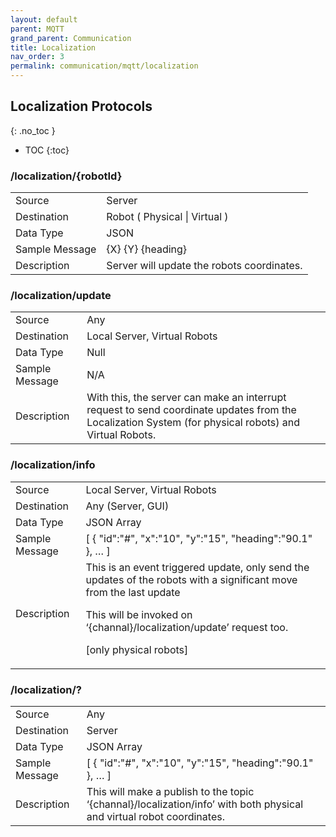 ```yaml
---
layout: default
parent: MQTT
grand_parent: Communication
title: Localization
nav_order: 3
permalink: communication/mqtt/localization
---
```


## Localization Protocols
{: .no_toc }

- TOC
{:toc}


### /localization/{robotId}

<table>
<tr><td>Source</td><td> Server</td></tr>
<tr><td>Destination</td><td> Robot ( Physical | Virtual ) </td></tr>
<tr><td>Data Type</td><td> JSON</td></tr>
<tr><td>Sample Message</td><td>
{X} {Y} {heading}
</td></tr>
<tr><td>Description</td><td>
Server will update the robots coordinates.
</td></tr>
</table>

###  /localization/update

<table>
<tr><td>Source</td><td> Any</td></tr>
<tr><td>Destination</td><td> Local Server, Virtual Robots
</td></tr>
<tr><td>Data Type</td><td> Null</td></tr>
<tr><td>Sample Message</td><td>
N/A
</td></tr>
<tr><td>Description</td><td>
With this, the server can make an interrupt request to send coordinate updates from the Localization System (for physical robots) and Virtual Robots.
</td></tr>
</table>

###  /localization/info

<table>
<tr><td>Source</td><td> Local Server, Virtual Robots
</td></tr>
<tr><td>Destination</td><td> Any (Server, GUI)</td></tr>
<tr><td>Data Type</td><td> JSON Array</td></tr>
<tr><td>Sample Message</td><td>
[
   {
      "id":"#",
      "x":"10",
      "y":"15",
      "heading":"90.1"
   },
   …
]
</td></tr>
<tr><td>Description</td><td>
This is an event triggered update, only send the updates of the robots with a significant move from the last update

This will be invoked on ‘{channal}/localization/update’ request too.

[only physical robots]
</td></tr>
</table>

###  /localization/?

<table>
<tr><td>Source</td><td> Any</td></tr>
<tr><td>Destination</td><td> Server</td></tr>
<tr><td>Data Type</td><td> JSON Array</td></tr>
<tr><td>Sample Message</td><td>
[
   {
      "id":"#",
      "x":"10",
      "y":"15",
      "heading":"90.1"
   },
   …
]

</td></tr>
<tr><td>Description</td><td>
This will make a publish to the topic ‘{channal}/localization/info’ with both physical and virtual robot coordinates.
</td></tr>
</table>